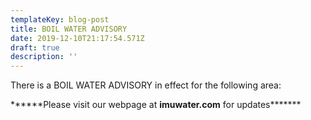 ```yaml
---
templateKey: blog-post
title: BOIL WATER ADVISORY
date: 2019-12-10T21:17:54.571Z
draft: true
description: ''
---
```

There is a BOIL WATER ADVISORY in effect for the following area:







\*\*\*\*\*\*Please visit our webpage at **imuwater.com** for updates\*\*\*\*\*\**
